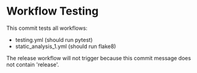 # Workflow Testing

This commit tests all workflows:
- testing.yml (should run pytest)
- static_analysis_1.yml (should run flake8)

The release workflow will not trigger because this commit message does not contain 'release'.
